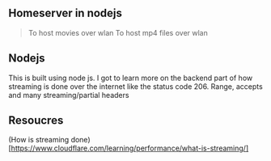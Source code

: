 ## Homeserver in nodejs

> To host movies over wlan
> To host mp4 files over wlan

## Nodejs

This is built using node js. I got to learn more on the backend part of how streaming is done over the internet like the status code 206. Range, accepts and many streaming/partial headers

## Resoucres

(How is streaming done)[https://www.cloudflare.com/learning/performance/what-is-streaming/]
